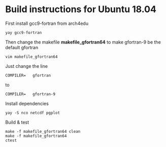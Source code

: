# Build instructions for Ubuntu 18.04
First install gcc9-fortran from arch4edu
```
yay gcc9-fortran
```
Then change the makefile **makefile_gfortran64** to make gfortran-9 be the default gfortran
```
vim makefile_gfortran64
```
Just change the line
```
COMPILER=	gfortran
```
to
```
COMPILER=	gfortran-9
```

Install dependencies

```
yay -S nco netcdf pgplot
```
Build & test
```
make -f makefile_gfortran64 clean
make -f makefile_gfortran64
ctest
```

